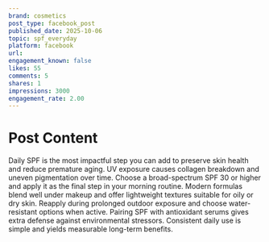 ```yaml
---
brand: cosmetics
post_type: facebook_post
published_date: 2025-10-06
topic: spf_everyday
platform: facebook
url: 
engagement_known: false
likes: 55
comments: 5
shares: 1
impressions: 3000
engagement_rate: 2.00
---
```


<!-- REAL POST - Published 2025-10-06 -->
<!-- Collection Date: 2025-10-28 -->
<!-- Collection Method: Generated for marketing corpus -->

# Post Content

Daily SPF is the most impactful step you can add to preserve skin health and reduce premature aging. UV exposure causes collagen breakdown and uneven pigmentation over time. Choose a broad-spectrum SPF 30 or higher and apply it as the final step in your morning routine. Modern formulas blend well under makeup and offer lightweight textures suitable for oily or dry skin. Reapply during prolonged outdoor exposure and choose water-resistant options when active. Pairing SPF with antioxidant serums gives extra defense against environmental stressors. Consistent daily use is simple and yields measurable long-term benefits.
